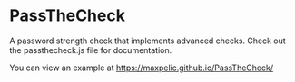 # PassTheCheck
 A password strength check that implements advanced checks. Check out the passthecheck.js file for documentation.
 
 You can view an example at https://maxpelic.github.io/PassTheCheck/

